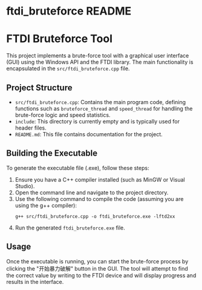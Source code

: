# ftdi_bruteforce README

# FTDI Bruteforce Tool

This project implements a brute-force tool with a graphical user interface (GUI) using the Windows API and the FTDI library. The main functionality is encapsulated in the `src/ftdi_bruteforce.cpp` file.

## Project Structure

- `src/ftdi_bruteforce.cpp`: Contains the main program code, defining functions such as `bruteforce_thread` and `speed_thread` for handling the brute-force logic and speed statistics.
- `include`: This directory is currently empty and is typically used for header files.
- `README.md`: This file contains documentation for the project.

## Building the Executable

To generate the executable file (.exe), follow these steps:

1. Ensure you have a C++ compiler installed (such as MinGW or Visual Studio).
2. Open the command line and navigate to the project directory.
3. Use the following command to compile the code (assuming you are using the g++ compiler):
   ```
   g++ src/ftdi_bruteforce.cpp -o ftdi_bruteforce.exe -lftd2xx
   ```
4. Run the generated `ftdi_bruteforce.exe` file.

## Usage

Once the executable is running, you can start the brute-force process by clicking the "开始暴力破解" button in the GUI. The tool will attempt to find the correct value by writing to the FTDI device and will display progress and results in the interface.